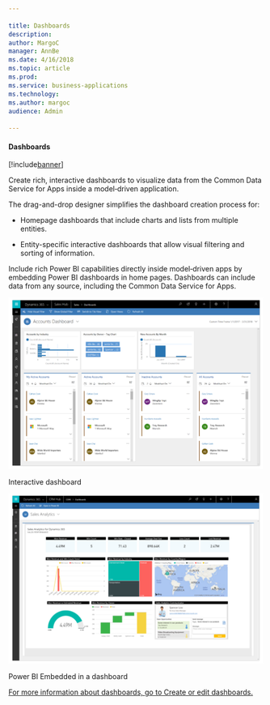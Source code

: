 ```yaml
---

title: Dashboards
description: 
author: MargoC
manager: AnnBe
ms.date: 4/16/2018
ms.topic: article
ms.prod: 
ms.service: business-applications
ms.technology: 
ms.author: margoc
audience: Admin

---
```

#### Dashboards 

[!include[banner](../../../includes/banner.md)]




Create rich, interactive dashboards to visualize data from the Common Data
Service for Apps inside a model‑driven application.

The drag-and-drop designer simplifies the dashboard creation process for:

-   Homepage dashboards that include charts and lists from multiple entities.

-   Entity-specific interactive dashboards that allow visual filtering and
    sorting of information.

Include rich Power BI capabilities directly inside model‑driven apps by
embedding Power BI dashboards in home pages. Dashboards can include data from
any source, including the Common Data Service for Apps.

![A screenshot of the interactive dashboard](media/dashboards-1.png "A screenshot of the interactive dashboard")
<!-- Picture 1 -->


Interactive dashboard

![A screenshot of the Power BI Embedded in a dashboard](media/dashboards-2.png "A screenshot of the Power BI Embedded in a dashboard")
<!-- Picture 2 -->


Power BI Embedded in a dashboard

[For more information about dashboards, go to Create or edit
dashboards.](https://docs.microsoft.com/en-us/dynamics365/customer-engagement/customize/create-edit-dashboards)
